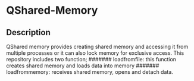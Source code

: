#     QShared-Memory
##    Description
QShared memory provides creating shared memory and accessing it from multiple processes or it can also lock memory for exclusive access.
This repository includes two function; 
#######   loadfromfile: this function creates shared memory and loads data into memory
#######   loadfrommemory: receives shared memory, opens and detach data.

